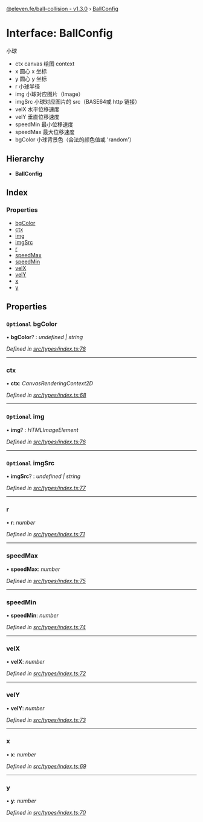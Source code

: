 [@eleven.fe/ball-collision - v1.3.0](../README.md) › [BallConfig](ballconfig.md)

# Interface: BallConfig

小球
 - ctx canvas 绘图 context
 - x 圆心 x 坐标
 - y 圆心 y 坐标
 - r 小球半径
 - img 小球对应图片（Image）
 - imgSrc 小球对应图片的 src（BASE64或 http 链接）
 - velX 水平位移速度
 - velY 垂直位移速度
 - speedMin 最小位移速度
 - speedMax 最大位移速度
 - bgColor 小球背景色（合法的颜色值或 'random'）

## Hierarchy

* **BallConfig**

## Index

### Properties

* [bgColor](ballconfig.md#optional-bgcolor)
* [ctx](ballconfig.md#ctx)
* [img](ballconfig.md#optional-img)
* [imgSrc](ballconfig.md#optional-imgsrc)
* [r](ballconfig.md#r)
* [speedMax](ballconfig.md#speedmax)
* [speedMin](ballconfig.md#speedmin)
* [velX](ballconfig.md#velx)
* [velY](ballconfig.md#vely)
* [x](ballconfig.md#x)
* [y](ballconfig.md#y)

## Properties

### `Optional` bgColor

• **bgColor**? : *undefined | string*

*Defined in [src/types/index.ts:78](https://github.com/Eleven90/ball-collision/blob/9b6febd/src/types/index.ts#L78)*

___

###  ctx

• **ctx**: *CanvasRenderingContext2D*

*Defined in [src/types/index.ts:68](https://github.com/Eleven90/ball-collision/blob/9b6febd/src/types/index.ts#L68)*

___

### `Optional` img

• **img**? : *HTMLImageElement*

*Defined in [src/types/index.ts:76](https://github.com/Eleven90/ball-collision/blob/9b6febd/src/types/index.ts#L76)*

___

### `Optional` imgSrc

• **imgSrc**? : *undefined | string*

*Defined in [src/types/index.ts:77](https://github.com/Eleven90/ball-collision/blob/9b6febd/src/types/index.ts#L77)*

___

###  r

• **r**: *number*

*Defined in [src/types/index.ts:71](https://github.com/Eleven90/ball-collision/blob/9b6febd/src/types/index.ts#L71)*

___

###  speedMax

• **speedMax**: *number*

*Defined in [src/types/index.ts:75](https://github.com/Eleven90/ball-collision/blob/9b6febd/src/types/index.ts#L75)*

___

###  speedMin

• **speedMin**: *number*

*Defined in [src/types/index.ts:74](https://github.com/Eleven90/ball-collision/blob/9b6febd/src/types/index.ts#L74)*

___

###  velX

• **velX**: *number*

*Defined in [src/types/index.ts:72](https://github.com/Eleven90/ball-collision/blob/9b6febd/src/types/index.ts#L72)*

___

###  velY

• **velY**: *number*

*Defined in [src/types/index.ts:73](https://github.com/Eleven90/ball-collision/blob/9b6febd/src/types/index.ts#L73)*

___

###  x

• **x**: *number*

*Defined in [src/types/index.ts:69](https://github.com/Eleven90/ball-collision/blob/9b6febd/src/types/index.ts#L69)*

___

###  y

• **y**: *number*

*Defined in [src/types/index.ts:70](https://github.com/Eleven90/ball-collision/blob/9b6febd/src/types/index.ts#L70)*
